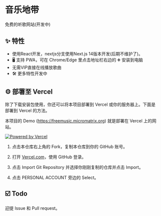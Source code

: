# 音乐地带

免费的听歌网站(开发中)

## ✨ 特性 

- 使用React开发，nextjs分支使用Next.js 14版本开发(后期不维护了)。
- 🖥️ 支持 PWA，可在 Chrome/Edge 里点击地址栏右边的 ➕ 安装到电脑
- 无需VIP直接在线播放歌曲
- 🛠 更多特性开发中

## ⚙️ 部署至 Vercel

除了下载安装包使用，你还可以将本项目部署到 Vercel 或你的服务器上。下面是部署到 Vercel 的方法。

本项目的 Demo (https://freemusic.micromatrix.org) 就是部署在 Vercel 上的网站。

[![Powered by Vercel](https://www.datocms-assets.com/31049/1618983297-powered-by-vercel.svg)](https://vercel.com/?utm_source=ohmusic&utm_campaign=oss)

1. 点击本仓库右上角的 Fork，复制本仓库到你的 GitHub 账号。

2. 打开 [Vercel.com](https://vercel.com)，使用 GitHub 登录。

3. 点击 Import Git Repository 并选择你刚刚复制的仓库并点击 Import。

4. 点击 PERSONAL ACCOUNT 旁边的 Select。


## ☑️ Todo

迎提 Issue 和 Pull request。
